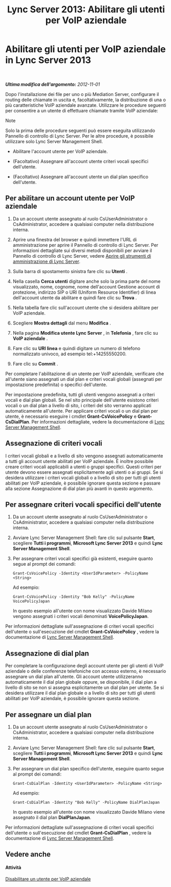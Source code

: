 ﻿---
title: 'Lync Server 2013: Abilitare gli utenti per VoIP aziendale'
TOCTitle: Abilitare gli utenti per VoIP aziendale
ms:assetid: f252b23b-9641-4160-aa81-bf06dc2eced3
ms:mtpsurl: https://technet.microsoft.com/it-it/library/Gg413011(v=OCS.15)
ms:contentKeyID: 49302450
ms.date: 08/24/2015
mtps_version: v=OCS.15
ms.translationtype: HT
---

# Abilitare gli utenti per VoIP aziendale in Lync Server 2013

 

_**Ultima modifica dell'argomento:** 2012-11-01_

Dopo l'installazione dei file per uno o più Mediation Server, configurare il routing delle chiamate in uscita e, facoltativamente, la distribuzione di una o più caratteristiche VoIP aziendale avanzate. Utilizzare le procedure seguenti per consentire a un utente di effettuare chiamate tramite VoIP aziendale:


> [!NOTE]
> Solo la prima delle procedure seguenti può essere eseguita utilizzando Pannello di controllo di Lync Server. Per le altre procedure, è possibile utilizzare solo Lync Server Management Shell.



  - Abilitare l'account utente per VoIP aziendale.

  - (Facoltativo) Assegnare all'account utente criteri vocali specifici dell'utente.

  - (Facoltativo) Assegnare all'account utente un dial plan specifico dell'utente.

## Per abilitare un account utente per VoIP aziendale

1.  Da un account utente assegnato al ruolo CsUserAdministrator o CsAdministrator, accedere a qualsiasi computer nella distribuzione interna.

2.  Aprire una finestra del browser e quindi immettere l'URL di amministrazione per aprire il Pannello di controllo di Lync Server. Per informazioni dettagliate sui diversi metodi disponibili per avviare il Pannello di controllo di Lync Server, vedere [Aprire gli strumenti di amministrazione di Lync Server](lync-server-2013-open-lync-server-administrative-tools.md).

3.  Sulla barra di spostamento sinistra fare clic su **Utenti** .

4.  Nella casella **Cerca utenti** digitare anche solo la prima parte del nome visualizzato, nome, cognome, nome dell'account Gestione account di protezione, indirizzo SIP o URI (Uniform Resource Identifier) di linea dell'account utente da abilitare e quindi fare clic su **Trova** .

5.  Nella tabella fare clic sull'account utente che si desidera abilitare per VoIP aziendale.

6.  Scegliere **Mostra dettagli** dal menu **Modifica** .

7.  Nella pagina **Modifica utente Lync Server** , in **Telefonia** , fare clic su **VoIP aziendale** .

8.  Fare clic su **URI linea** e quindi digitare un numero di telefono normalizzato univoco, ad esempio tel:+14255550200.

9.  Fare clic su **Commit** .

Per completare l'abilitazione di un utente per VoIP aziendale, verificare che all'utente siano assegnati un dial plan e criteri vocali globali (assegnati per impostazione predefinita) o specifici dell'utente.

Per impostazione predefinita, tutti gli utenti vengono assegnati a criteri vocali e dial plan globali. Se nel sito principale dell'utente esistono criteri vocali o un dial plan a livello di sito, i criteri del sito verranno applicati automaticamente all'utente. Per applicare criteri vocali o un dial plan per utente, è necessario eseguire i cmdlet **Grant-CsVoicePolicy** e **Grant-CsDialPlan**. Per informazioni dettagliate, vedere la documentazione di [Lync Server Management Shell](lync-server-2013-lync-server-management-shell.md).

## Assegnazione di criteri vocali

I criteri vocali globali e a livello di sito vengono assegnati automaticamente a tutti gli account utente abilitati per VoIP aziendale. È inoltre possibile creare criteri vocali applicabili a utenti o gruppi specifici. Questi criteri per utente devono essere assegnati esplicitamente agli utenti o ai gruppi. Se si desidera utilizzare i criteri vocali globali o a livello di sito per tutti gli utenti abilitati per VoIP aziendale, è possibile ignorare questa sezione e passare alla sezione Assegnazione di dial plan più avanti in questo argomento.

## Per assegnare criteri vocali specifici dell'utente

1.  Da un account utente assegnato al ruolo CsUserAdministrator o CsAdministrator, accedere a qualsiasi computer nella distribuzione interna.

2.  Avviare Lync Server Management Shell: fare clic sul pulsante **Start**, scegliere **Tutti i programmi**, **Microsoft Lync Server 2013** e quindi **Lync Server Management Shell**.

3.  Per assegnare criteri vocali specifici già esistenti, eseguire quanto segue al prompt dei comandi:
    
        Grant-CsVoicePolicy -Identity <UserIdParameter> -PolicyName <String>
    
    Ad esempio:
    
        Grant-CsVoicePolicy -Identity "Bob Kelly" -PolicyName VoicePolicyJapan
    
    In questo esempio all'utente con nome visualizzato Davide Milano vengono assegnati i criteri vocali denominati **VoicePolicyJapan**.

Per informazioni dettagliate sull'assegnazione di criteri vocali specifici dell'utente o sull'esecuzione del cmdlet **Grant-CsVoicePolicy** , vedere la documentazione di [Lync Server Management Shell](lync-server-2013-lync-server-management-shell.md).

## Assegnazione di dial plan

Per completare la configurazione degli account utente per gli utenti di VoIP aziendale o delle conferenze telefoniche con accesso esterno, è necessario assegnare un dial plan all'utente. Gli account utente utilizzeranno automaticamente il dial plan globale oppure, se disponibile, il dial plan a livello di sito se non si assegna esplicitamente un dial plan per utente. Se si desidera utilizzare il dial plan globale o a livello di sito per tutti gli utenti abilitati per VoIP aziendale, è possibile ignorare questa sezione.

## Per assegnare un dial plan

1.  Da un account utente assegnato al ruolo CsUserAdministrator o CsAdministrator, accedere a qualsiasi computer nella distribuzione interna.

2.  Avviare Lync Server Management Shell: fare clic sul pulsante **Start**, scegliere **Tutti i programmi**, **Microsoft Lync Server 2013** e quindi **Lync Server Management Shell**.

3.  Per assegnare un dial plan specifico dell'utente, eseguire quanto segue al prompt dei comandi:
    
        Grant-CsDialPlan -Identity <UserIdParameter> -PolicyName <String>
    
    Ad esempio:
    
        Grant-CsDialPlan -Identity "Bob Kelly" -PolicyName DialPlanJapan
    
    In questo esempio all'utente con nome visualizzato Davide Milano viene assegnato il dial plan **DialPlanJapan**.

Per informazioni dettagliate sull'assegnazione di criteri vocali specifici dell'utente o sull'esecuzione del cmdlet **Grant-CsDialPlan** , vedere la documentazione di [Lync Server Management Shell](lync-server-2013-lync-server-management-shell.md).

## Vedere anche

#### Attività

[Disabilitare un utente per VoIP aziendale](lync-server-2013-disable-a-user-for-enterprise-voice.md)

